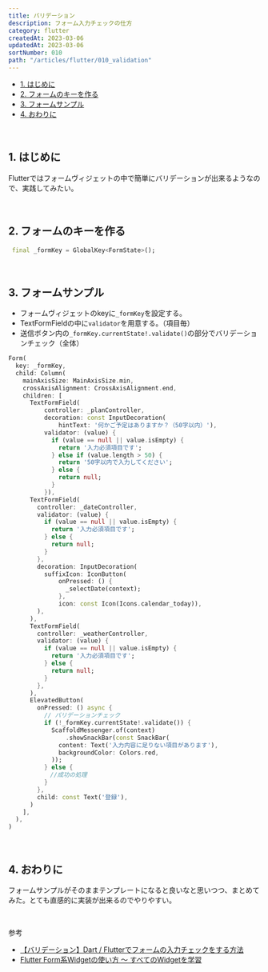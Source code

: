 ```yaml
---
title: バリデーション
description: フォーム入力チェックの仕方
category: flutter
createdAt: 2023-03-06
updatedAt: 2023-03-06
sortNumber: 010
path: "/articles/flutter/010_validation"
---
```


<nuxt-content-wrapper>

- [1. はじめに](#1-はじめに)
- [2. フォームのキーを作る](#2-フォームのキーを作る)
- [3. フォームサンプル](#3-フォームサンプル)
- [4. おわりに](#4-おわりに)

<br>

## 1. はじめに
Flutterではフォームヴィジェットの中で簡単にバリデーションが出来るようなので、実践してみたい。

<br>

## 2. フォームのキーを作る
```dart
 final _formKey = GlobalKey<FormState>();
```

<br>

## 3. フォームサンプル
- フォームヴィジェットのkeyに`_formKey`を設定する。
- TextFormFieldの中に`validator`を用意する。（項目毎）
- 送信ボタン内の`_formKey.currentState!.validate()`の部分でバリデーションチェック（全体）
```dart
Form(
  key: _formKey,
  child: Column(
    mainAxisSize: MainAxisSize.min,
    crossAxisAlignment: CrossAxisAlignment.end,
    children: [
      TextFormField(
          controller: _planController,
          decoration: const InputDecoration(
              hintText: '何かご予定はありますか？（50字以内）'),
          validator: (value) {
            if (value == null || value.isEmpty) {
              return '入力必須項目です';
            } else if (value.length > 50) {
              return '50字以内で入力してください';
            } else {
              return null;
            }
          }),
      TextFormField(
        controller: _dateController,
        validator: (value) {
          if (value == null || value.isEmpty) {
            return '入力必須項目です';
          } else {
            return null;
          }
        },
        decoration: InputDecoration(
          suffixIcon: IconButton(
              onPressed: () {
                _selectDate(context);
              },
              icon: const Icon(Icons.calendar_today)),
        ),
      ),
      TextFormField(
        controller: _weatherController,
        validator: (value) {
          if (value == null || value.isEmpty) {
            return '入力必須項目です';
          } else {
            return null;
          }
        },
      ),
      ElevatedButton(
        onPressed: () async {
          // バリデーションチェック
          if (!_formKey.currentState!.validate()) {
            ScaffoldMessenger.of(context)
                .showSnackBar(const SnackBar(
              content: Text('入力内容に足りない項目があります'),
              backgroundColor: Colors.red,
            ));
          } else {
          　//成功の処理
          }
        },
        child: const Text('登録'),
      )
    ],
  ),
)
```

<br>

## 4. おわりに
フォームサンプルがそのままテンプレートになると良いなと思いつつ、まとめてみた。とても直感的に実装が出来るのでやりやすい。

<br>

参考
- [【バリデーション】Dart / Flutterでフォームの入力チェックをする方法](https://417.run/pg/flutter-dart/flutter-validation/)
- [Flutter Form系Widgetの使い方 〜 すべてのWidgetを学習](https://qiita.com/kurun_pan/items/3378875ff034614f381a)


</nuxt-content-wrapper>
